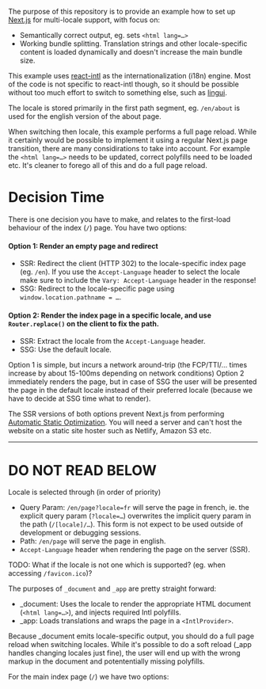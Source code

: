 The purpose of this repository is to provide an example how to set up [Next.js][nextjs] for multi-locale support, with focus on:

- Semantically correct output, eg. sets `<html lang=…>`
- Working bundle splitting. Translation strings and other locale-specific content is loaded dynamically and doesn't increase the main bundle size.

This example uses [react-intl] as the internationalization (i18n) engine. Most of the code is not specific to react-intl though, so it should be possible without too much effort to switch to something else, such as [lingui].

The locale is stored primarily in the first path segment, eg. `/en/about` is used for the english version of the about page.

When switching then locale, this example performs a full page reload. While it certainly would be possible to implement it using a regular Next.js page transition, there are many considirations to take into account. For example the `<html lang=…>` needs to be updated, correct polyfills need to be loaded etc. It's cleaner to forego all of this and do a full page reload.

# Decision Time

There is one decision you have to make, and relates to the first-load behaviour of the index (`/`) page. You have two options:

#### Option 1: Render an empty page and redirect

- SSR: Redirect the client (HTTP 302) to the locale-specific index page (eg. `/en`). If you use the `Accept-Language` header to select the locale make sure to include the `Vary: Accept-Language` header in the response!
- SSG: Redirect to the locale-specific page using `window.location.pathname = …`.

#### Option 2: Render the index page in a specific locale, and use `Router.replace()` on the client to fix the path.

- SSR: Extract the locale from the `Accept-Language` header.
- SSG: Use the default locale.

Option 1 is simple, but incurs a network around-trip (the FCP/TTI/… times increase by about 15-100ms depending on network conditions) Option 2 immediately renders the page, but in case of SSG the user will be presented the page in the default locale instead of their preferred locale (because we have to decide at SSG time what to render).

The SSR versions of both options prevent Next.js from performing [Automatic Static Optimization](https://nextjs.org/docs/advanced-features/automatic-static-optimization). You will need a server and can't host the website on a static site hoster such as Netlify, Amazon S3 etc.

---

# DO NOT READ BELOW

Locale is selected through (in order of priority)

- Query Param: `/en/page?locale=fr` will serve the page in french, ie. the explicit query param (`?locale=…`) overwrites the implicit query param in the path (`/[locale]/…`). This form is not expect to be used outside of development or debugging sessions.
- Path: `/en/page` will serve the page in english.
- `Accept-Language` header when rendering the page on the server (SSR).

TODO: What if the locale is not one which is supported? (eg. when accessing `/favicon.ico`)?

The purposes of `_document` and `_app` are pretty straight forward:

- \_document: Uses the locale to render the appropriate HTML document (`<html lang=…>`), and injects required Intl polyfills.
- \_app: Loads translations and wraps the page in a `<IntlProvider>`.

Because \_document emits locale-specific output, you should do a full page reload when switching locales. While it's possible to do a soft reload (\_app handles changing locales just fine), the user will end up with the wrong markup in the document and potententially missing polyfills.

For the main index page (`/`) we have two options:

[nextjs]: https://nextjs.org
[react-intl]: https://github.com/formatjs/react-intl
[lingui]: https://lingui.js.org
